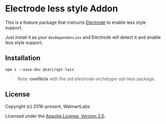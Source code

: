 # Electrode less style Addon

This is a feature package that instructs [Electrode](https://github.com/electrode-io/electrode) to enable less style support.

Just install it as your `devDependencies` and Electrode will detect it and enable less style support.

## Installation

```
npm i --save-dev @xarc/opt-less
```

> Note: **conflicts** with the old electrode-archetype-opt-less package.

## License

Copyright (c) 2016-present, WalmartLabs

Licensed under the [Apache License, Version 2.0](https://www.apache.org/licenses/LICENSE-2.0).
